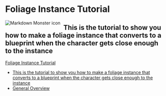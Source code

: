# Foliage Instance Tutorial

<img src="header.png"
     alt="Markdown Monster icon"
     style="float: left; margin-right: 10px;" />
     
## This is the tutorial to show you how to make a foliage instance that converts to a blueprint when the character gets close enough to the instance

[Foliage Instance Tutorial](#foliage-instance-tutorial)
  - [This is the tutorial to show you how to make a foliage instance that converts to a blueprint when the character gets close enough to the instance]()
  - [General Overview](#general-overview)